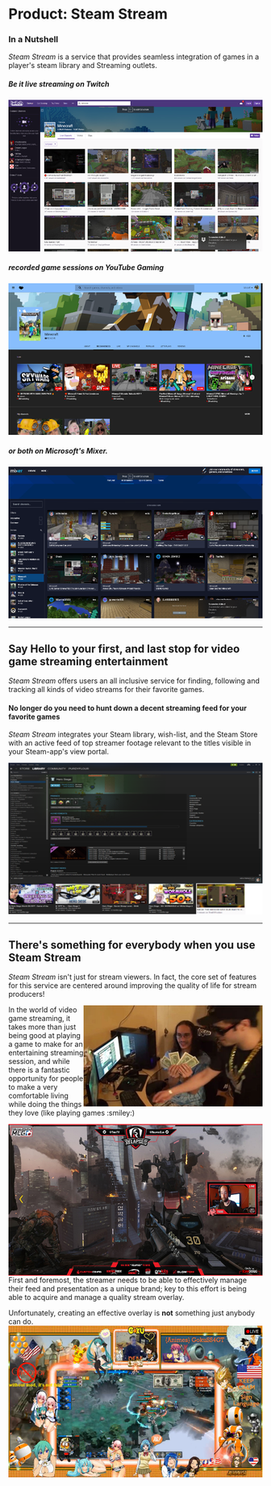 Product: **Steam Stream**
===

### In a Nutshell
_Steam Stream_ is a service that provides seamless integration of games in a player's steam library and Streaming outlets. 

##### Be it **live streaming** on _Twitch_

<img src="./twitch.png" width="533" height="300" title="twitch search results for 'minecraft'" />

##### **recorded game sessions** on _YouTube Gaming_

<img src="./youtube_gaming.png" width="533" height="300" title="YouTube Gaming search results for 'minecraft'" />

##### or ***both*** on Microsoft's _Mixer_.

<img src="./mixer.png" width="533" height="300" title="Mixer search results for 'minecraft'" />

---

## Say Hello to your first, and last stop for video game streaming entertainment

_Steam Stream_ offers users an all inclusive service for finding, following and tracking all kinds of video streams for their favorite games.

#### No longer do you need to hunt down a decent streaming feed for your favorite games
_Steam Stream_ integrates your Steam library, wish-list, and the Steam Store with an active feed of top streamer footage relevant to the titles visible in your Steam-app's view portal.

<img src="./steam-stream-example.png" width="533" height="300" title="User library game-specific stream feed example"/>

---

## There's something for everybody when you use Steam Stream

_Steam Stream_ isn't just for stream viewers. In fact, the core set of features for this service are centered around improving the quality of life for stream producers! 

<img src="./geeks-makin-munay.png" width="355" height="200"  title="Aaaawe Yeaaahhhh" align="right"/>
In the world of video game streaming, it takes more than just being good at playing a game to make for an entertaining streaming session, and while there is a fantastic opportunity for people to make a very comfortable living while doing the things they love (like playing games :smiley:) 

<p>
<img src="./medium-overlay.png" width="533" height="300" title="moderate overlay with excellent branding" align="left" />
First and foremost, the streamer needs to be able to effectively manage their feed and presentation as a unique brand; key to this effort is being able to acquire and manage a quality stream overlay. 
</p>
<p>
Unfortunately, creating an effective overlay is <strong>not</strong> something just anybody can do. <img src="./really-bad-overlay.png" width="533" height="300"  title="Classy, tasteful, clear, and unofensive... are all things this " align="right"/>
</p>






